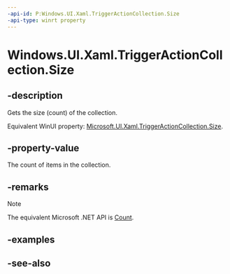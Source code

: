 ```yaml
---
-api-id: P:Windows.UI.Xaml.TriggerActionCollection.Size
-api-type: winrt property
---
```


<!-- Property syntax
public uint Size { get; }
-->

# Windows.UI.Xaml.TriggerActionCollection.Size

## -description
Gets the size (count) of the collection.

Equivalent WinUI property: [Microsoft.UI.Xaml.TriggerActionCollection.Size](/windows/winui/api/microsoft.ui.xaml.triggeractioncollection.size).

## -property-value
The count of items in the collection.

## -remarks
> [!NOTE]
> The equivalent Microsoft .NET API is [Count](/dotnet/api/system.windows.triggeractioncollection.count).

## -examples

## -see-also
